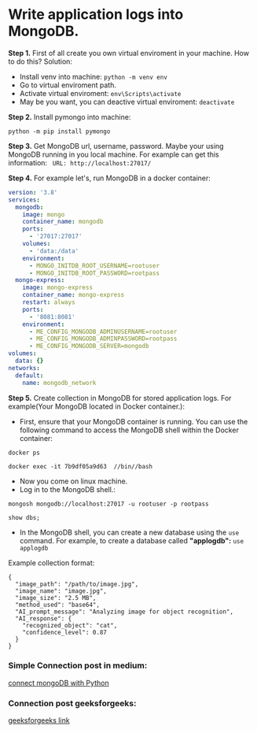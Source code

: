 # Write application logs into MongoDB.


**Step 1.**
First of all create you own virtual enviroment in your machine. How to do this?
Solution:
- Install venv into machine:
`python -m venv env`
- Go to virtual enviroment path.
- Activate virtual enviroment: 
`env\Scripts\activate`
- May be you want, you can deactive virtual enviroment:
`deactivate`

**Step 2.**
Install pymongo into machine:

`python -m pip install pymongo`

**Step 3.**
Get MongoDB url, username, password. Maybe your using MongoDB running in you local machine.
For example can get this information:
` URL: http://localhost:27017/`


**Step 4.**
For example let's, run MongoDB in a docker container:

```yml
version: '3.8'
services:
  mongodb:
    image: mongo
    container_name: mongodb
    ports:
      - '27017:27017'
    volumes:
      - 'data:/data'
    environment:
      - MONGO_INITDB_ROOT_USERNAME=rootuser
      - MONGO_INITDB_ROOT_PASSWORD=rootpass
  mongo-express:
    image: mongo-express
    container_name: mongo-express
    restart: always
    ports:
      - '8081:8081'
    environment:
      - ME_CONFIG_MONGODB_ADMINUSERNAME=rootuser
      - ME_CONFIG_MONGODB_ADMINPASSWORD=rootpass
      - ME_CONFIG_MONGODB_SERVER=mongodb
volumes:
  data: {}
networks:
  default:
    name: mongodb_network
```



**Step 5.**
Create collection in MongoDB for stored application logs.
For example(Your MongoDB located in Docker container.):

- First, ensure that your MongoDB container is running. You can use the following command to access the MongoDB shell within the Docker container:

`docker ps`

`docker exec -it 7b9df05a9d63  //bin//bash`

- Now you come on linux machine.
- Log in to the MongoDB shell.:

`mongosh mongodb://localhost:27017 -u rootuser -p rootpass`

`show dbs;`

- In the MongoDB shell, you can create a new database using the `use` command. For example, to create a database called **"applogdb":**
`use applogdb`


Example collection format:
```mongodb
{
  "image_path": "/path/to/image.jpg",
  "image_name": "image.jpg",
  "image_size": "2.5 MB",
  "method_used": "base64",
  "AI_prompt_message": "Analyzing image for object recognition",
  "AI_response": {
    "recognized_object": "cat",
    "confidence_level": 0.87
  }
}
```



### Simple Connection post in medium:

[connect mongoDB with Python](https://levelup.gitconnected.com/how-to-connect-python-with-mongodb-350ebcc94efd)


### Connection post geeksforgeeks:
[geeksforgeeks link](https://www.geeksforgeeks.org/mongodb-and-python/)


